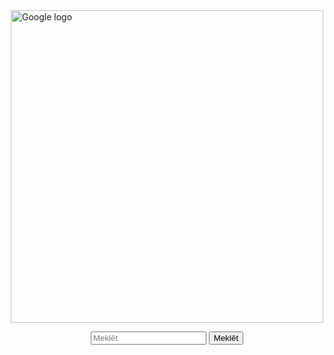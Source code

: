 <!doctype html>
<title>Google</title>
<style>
.smaller-image {
    width: 500px;
    margin-left: auto;
    margin-right: auto;
    display: block;
    }
.class {
    width: 100px
    margin-left: auto;
    margin-right: auto;
    display: block;
    }
</style>

<body>
<br>
<br>
<br>
<br>
<br>
<br>
<br>
<br>
<img class="smaller-image img-align" src="https://upload.wikimedia.org/wikipedia/commons/thumb/2/2f/Google_2015_logo.svg/1200px-Google_2015_logo.svg.png" alt="Google logo">
<body>
<form>
<center><p><input type="search" name="q" placeholder="Meklēt">
<input type="submit" value="Meklēt"></p></center>
</form>
</html>
